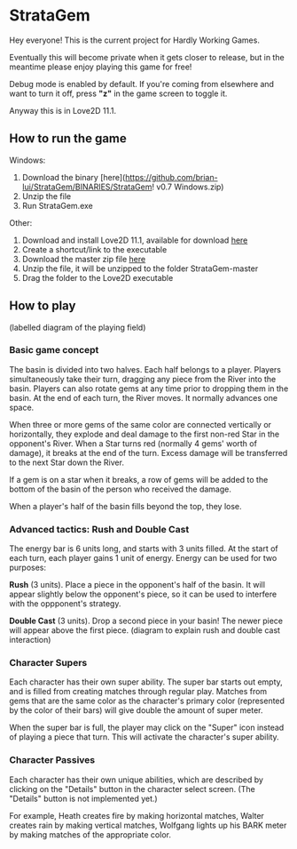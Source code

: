 # StrataGem

Hey everyone! This is the current project for Hardly Working Games.

Eventually this will become private when it gets closer to release, but in the meantime please enjoy playing this game for free!

Debug mode is enabled by default. If you're coming from elsewhere and want to turn it off, press **"z"** in the game screen to toggle it.

Anyway this is in Love2D 11.1.

## How to run the game

Windows:
1. Download the binary [here](https://github.com/brian-lui/StrataGem/BINARIES/StrataGem! v0.7 Windows.zip)
2. Unzip the file
3. Run StrataGem.exe

Other:
1. Download and install Love2D 11.1, available for download [here](https://love2d.org)
2. Create a shortcut/link to the executable
3. Download the master zip file [here](https://github.com/brian-lui/StrataGem/archive/master.zip)
4. Unzip the file, it will be unzipped to the folder StrataGem-master
5. Drag the folder to the Love2D executable


## How to play
(labelled diagram of the playing field)

### Basic game concept
The basin is divided into two halves. Each half belongs to a player. Players simultaneously take their turn, dragging any piece from the River into the basin. Players can also rotate gems at any time prior to dropping them in the basin. At the end of each turn, the River moves. It normally advances one space.

When three or more gems of the same color are connected vertically or horizontally, they explode and deal damage to the first non-red Star in the opponent's River. When a Star turns red (normally 4 gems' worth of damage), it breaks at the end of the turn. Excess damage will be transferred to the next Star down the River.

If a gem is on a star when it breaks, a row of gems will be added to the bottom of the basin of the person who received the damage.

When a player's half of the basin fills beyond the top, they lose.

### Advanced tactics: Rush and Double Cast
The energy bar is 6 units long, and starts with 3 units filled. At the start of each turn, each player gains 1 unit of energy. Energy can be used for two purposes:

**Rush** (3 units). Place a piece in the opponent's half of the basin. It will appear slightly below the opponent's piece, so it can be used to interfere with the oppponent's strategy.

**Double Cast** (3 units). Drop a second piece in your basin! The newer piece will appear above the first piece.
(diagram to explain rush and double cast interaction)

### Character Supers
Each character has their own super ability. The super bar starts out empty, and is filled from creating matches through regular play. Matches from gems that are the same color as the character's primary color (represented by the color of their bars) will give double the amount of super meter.

When the super bar is full, the player may click on the "Super" icon instead of playing a piece that turn. This will activate the character's super ability.


### Character Passives
Each character has their own unique abilities, which are described by clicking on the "Details" button in the character select screen. (The "Details" button is not implemented yet.)

For example, Heath creates fire by making horizontal matches, Walter creates rain by making vertical matches, Wolfgang lights up his BARK meter by making matches of the appropriate color.